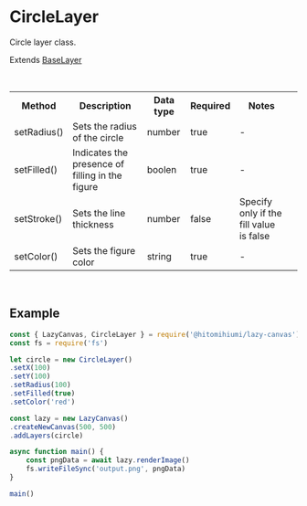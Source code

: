 # CircleLayer

Circle layer class.

Extends [BaseLayer](./baselayer.md)

<br>

<table>
    <tr>
        <th>Method</th>
        <th>Description</th>
        <th>Data type</th>
        <th>Required</th>
        <th>Notes<th>
    </tr>
    <tr>
        <td>setRadius()</td>
        <td>Sets the radius of the circle</td>
        <td>number</td>
        <td>true</td>
        <td>-</td>
    </tr>
    <tr>
        <td>setFilled()</td>
        <td>Indicates the presence of filling in the figure</td>
        <td>boolen</td>
        <td>true</td>
        <td>-</td>
    </tr>
    <tr>
        <td>setStroke()</td>
        <td>Sets the line thickness</td>
        <td>number</td>
        <td>false</td>
        <td>Specify only if the fill value is false</td>
    </tr>
    <tr>
        <td>setColor()</td>
        <td>Sets the figure color</td>
        <td>string</td>
        <td>true</td>
        <td>-</td>
    </tr>
</table>

<br>

## Example

```js
const { LazyCanvas, CircleLayer } = require('@hitomihiumi/lazy-canvas')
const fs = require('fs')

let circle = new CircleLayer()
.setX(100)
.setY(100)
.setRadius(100)
.setFilled(true)
.setColor('red')

const lazy = new LazyCanvas()
.createNewCanvas(500, 500)
.addLayers(circle)

async function main() {
    const pngData = await lazy.renderImage()
    fs.writeFileSync('output.png', pngData)
}

main()
```